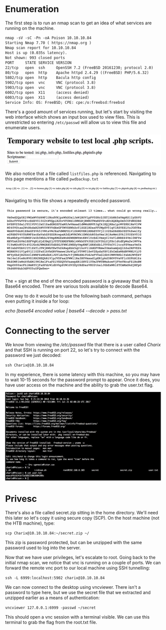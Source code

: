 # Enumeration

The first step is to run an nmap scan to get an idea of what services are running on the machine.

```
nmap -sV -sC -Pn -oA Poison 10.10.10.84
Starting Nmap 7.70 ( https://nmap.org )
Nmap scan report for 10.10.10.84
Host is up (0.035s latency).
Not shown: 993 closed ports
PORT     STATE SERVICE VERSION
22/tcp   open  ssh     OpenSSH 7.2 (FreeBSD 20161230; protocol 2.0)
80/tcp   open  http    Apache httpd 2.4.29 ((FreeBSD) PHP/5.6.32)
5802/tcp open  http    Bacula http config
5902/tcp open  vnc     VNC (protocol 3.8)
5903/tcp open  vnc     VNC (protocol 3.8)
6002/tcp open  X11     (access denied)
6003/tcp open  X11     (access denied)
Service Info: OS: FreeBSD; CPE: cpe:/o:freebsd:freebsd
```
There's a good amount of services running, but let's start by visiting the web interface which shows an input box used to view files. This is unrestricted so entering `/etc/passwd` will allow us to view this file and enumerate users.

![Homepage](https://github.com/iJackWilson/HackTheBox-Writeups/blob/master/Images/Poison/Homepage.png?raw=true)

We also notice that a file called `listfiles.php` is referenced. Navigating to this page mentions a file called `pwdbackup.txt`

![Homepage](https://github.com/iJackWilson/HackTheBox-Writeups/blob/master/Images/Poison/ListFiles.png?raw=true)

Navigating to this file shows a repeatedly encoded password.

![Homepage](https://github.com/iJackWilson/HackTheBox-Writeups/blob/master/Images/Poison/PwdBackup.png?raw=true)

The = sign at the end of the encoded password is a giveaway that this is Base64 encoded. There are various tools available to decode Base64.

One way to do it would be to use the following bash command, perhaps even putting it inside a for loop:

*echo [base64 encoded value | base64 --decode > pass.txt*

# Connecting to the server

We know from viewing the */etc/passwd* file that there is a user called *Charix* and that SSH is running on port 22, so let's try to connect with the password we just decoded:

`ssh Charix@10.10.10.84`

In my experience, there is some latency with this machine, so you may have to wait 10-15 seconds for the password prompt to appear. Once it does, you have user access on the machine and the ability to grab the user.txt flag.

![Homepage](https://github.com/iJackWilson/HackTheBox-Writeups/blob/master/Images/Poison/UserShell.png?raw=true)

# Privesc

There's also a file called secret.zip sitting in the home directory. We'll need this later so let's copy it using secure copy (SCP). On the host machine (not the HTB machine), type:

`scp Charix@10.10.10.84:~/secret.zip ~/`

This zip is password protected, but can be unzipped with the same password used to log into the server.

Now that we have user privileges, let's escalate to root. Going back to the initial nmap scan, we notice that vnc is running on a couple of ports. We can forward the remote vnc port to our local machine using SSH tunnelling:

`ssh -L 6999:localhost:5902 charix@10.10.10.84`

We can now connect to the desktop using vncviewer. There isn't a password to type here, but we use the secret file that we extracted and unzipped earlier as a means of authentication:

`vncviewer 127.0.0.1:6999 -passwd ~/secret`

This should open a vnc session with a terminal visible. We can use this terminal to grab the flag from the root.txt file.
